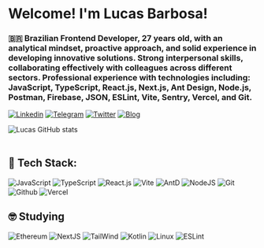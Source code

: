 # Welcome! I'm Lucas Barbosa!
### 🇧🇷 Brazilian Frontend Developer, 27 years old, with an analytical mindset, proactive approach, and solid experience in developing innovative solutions. Strong interpersonal skills, collaborating effectively with colleagues across different sectors. Professional experience with technologies including: JavaScript, TypeScript, React.js, Next.js, Ant Design, Node.js, Postman, Firebase, JSON, ESLint, Vite, Sentry, Vercel, and Git.
[![Linkedin](https://img.shields.io/badge/LinkedIn-0077B5?style=for-the-badge&logo=linkedin&logoColor=white)](https://www.linkedin.com/in/lucasbarbosadecarvalho/)
[![Telegram](https://img.shields.io/badge/Telegram-2CA5E0?style=for-the-badge&logo=telegram&logoColor=white)](https://t.me/Obuskas)
[![Twitter](https://img.shields.io/badge/Twitter-1DA1F2?style=for-the-badge&logo=twitter&logoColor=white)](https://x.com/OBuskas)
[![Blog](https://img.shields.io/website?label=bento.me/lucasbarbosa.com&style=for-the-badge&url=https://bento.me/lucasbarbosa)](https://bento.me/lucasbarbosa)

![Lucas GitHub stats](https://github-readme-stats.vercel.app/api?username=LucasLucao97&show_icons=true&theme=radical)
<br/>
<br/>

## 🫡 Tech Stack:
<div style="display: inline_block">
  <img align="center" alt="JavaScript" src="https://img.shields.io/badge/JavaScript-F7DF1E?style=for-the-badge&logo=javascript&logoColor=black">
  <img align="center" alt="TypeScript" src="https://img.shields.io/badge/TypeScript-007ACC?style=for-the-badge&logo=typescript&logoColor=white">
  <img align="center" alt="React.js" src="https://img.shields.io/badge/React-20232A?style=for-the-badge&logo=react&logoColor=61DAFB">
  <img align="center" alt="Vite" src="https://img.shields.io/badge/vite-%23646CFF.svg?style=for-the-badge&logo=vite&logoColor=white">
  <img align="center" alt="AntD" src="https://img.shields.io/badge/-AntDesign-%230170FE?style=for-the-badge&logo=ant-design&logoColor=white">
  <img align="center" alt="NodeJS" src="https://img.shields.io/badge/node.js-6DA55F?style=for-the-badge&logo=node.js&logoColor=white">
  <img align="center" alt="Git" src="https://img.shields.io/badge/GIT-E44C30?style=for-the-badge&logo=git&logoColor=white">
  <img align="center" alt="Github" src="https://img.shields.io/badge/GitHub-100000?style=for-the-badge&logo=github&logoColor=white">
  <img align="center" alt="Vercel" src="https://img.shields.io/badge/vercel-%23000000.svg?style=for-the-badge&logo=vercel&logoColor=white">
</div>

## 🤓 Studying
<div style="display: inline_block">
  <img align="center" alt="Ethereum" src="https://img.shields.io/badge/Ethereum-3C3C3D?style=for-the-badge&logo=Ethereum&logoColor=white">
  <img align="center" alt="NextJS" src="https://img.shields.io/badge/-Next.js-000000?style=flat-square&logo=Next.js&logoColor=#FFFFFF">
  <img align="center" alt="TailWind" src="https://img.shields.io/badge/tailwindcss-%2338B2AC.svg?style=for-the-badge&logo=tailwind-css&logoColor=white">
  <img align="center" alt="Kotlin" src="https://img.shields.io/badge/Kotlin-0095D5?&style=for-the-badge&logo=kotlin&logoColor=white">
  <img align="center" alt="Linux" src="https://img.shields.io/badge/Linux-252525?style=for-the-badge&logo=linux&logoColor=white">
  <img align="center" alt="ESLint" src="https://img.shields.io/badge/eslint-3A33D1?style=for-the-badge&logo=eslint&logoColor=white">
</div>
